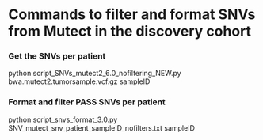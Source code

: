 # Commands to filter and format SNVs from Mutect in the discovery cohort

### Get the SNVs per patient
python script_SNVs_mutect2_6.0_nofiltering_NEW.py bwa.mutect2.tumorsample.vcf.gz sampleID

### Format and filter PASS SNVs per patient
python script_snvs_format_3.0.py SNV_mutect_snv_patient_sampleID_nofilters.txt sampleID
